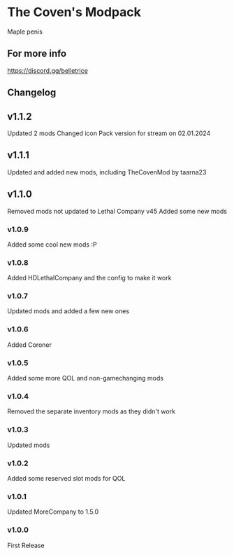 # The Coven's Modpack

Maple penis

## For more info

<https://discord.gg/belletrice>

## Changelog

## v1.1.2

Updated 2 mods
Changed icon
Pack version for stream on 02.01.2024

## v1.1.1

Updated and added new mods, including TheCovenMod by taarna23

## v1.1.0

Removed mods not updated to Lethal Company v45
Added some new mods

### v1.0.9

Added some cool new mods :P

### v1.0.8

Added HDLethalCompany and the config to make it work

### v1.0.7

Updated mods and added a few new ones

### v1.0.6

Added Coroner

### v1.0.5

Added some more QOL and non-gamechanging mods

### v1.0.4

Removed the separate inventory mods as they didn't work

### v1.0.3

Updated mods

### v1.0.2

Added some reserved slot mods for QOL

### v1.0.1

Updated MoreCompany to 1.5.0

### v1.0.0

First Release
